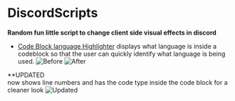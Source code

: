 # DiscordScripts
**Random fun little script to change client side visual effects in discord**
- [Code Block language Highlighter](https://github.com/DylanMcBean/DiscordScripts/blob/main/code_block_lang_displayer.js) displays what language is inside a codeblock so that the user can quickly identify what language is being used.
![Before](https://user-images.githubusercontent.com/40377397/115071821-a2765080-9eee-11eb-91cb-51f0ef0d0452.png)
![After](https://user-images.githubusercontent.com/40377397/115071779-925e7100-9eee-11eb-89f1-0550fe4b3643.png)

**UPDATED  
now shows line numbers and has the code type inside the code block for a cleaner look
![Updated](https://i.imgur.com/Qd5oJj3.png)
